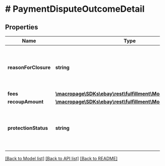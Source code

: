 # # PaymentDisputeOutcomeDetail

## Properties

Name | Type | Description | Notes
------------ | ------------- | ------------- | -------------
**reasonForClosure** | **string** | The enumeration value returned in this field indicates the outcome of the payment dispute for the seller. This field is always returned once the payment dispute is resolved. For implementation help, refer to &lt;a href&#x3D;&#39;https://developer.ebay.com/devzone/rest/api-ref/fulfillment/types/OutcomeEnum.html&#39;&gt;eBay API documentation&lt;/a&gt; | [optional] 
**fees** | [**\macropage\SDKs\ebay\rest\fulfillment\Model\SimpleAmount**](SimpleAmount.md) |  | [optional] 
**recoupAmount** | [**\macropage\SDKs\ebay\rest\fulfillment\Model\SimpleAmount**](SimpleAmount.md) |  | [optional] 
**protectionStatus** | **string** | This enumeration value indicates if the seller is fully protected, partially protected, or not protected by eBay for the payment dispute. This field is always returned once the payment dispute is resolved. For implementation help, refer to &lt;a href&#x3D;&#39;https://developer.ebay.com/devzone/rest/api-ref/fulfillment/types/ProtectionStatusEnum.html&#39;&gt;eBay API documentation&lt;/a&gt; | [optional] 

[[Back to Model list]](../../README.md#documentation-for-models) [[Back to API list]](../../README.md#documentation-for-api-endpoints) [[Back to README]](../../README.md)


